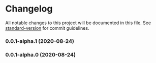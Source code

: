 # Changelog

All notable changes to this project will be documented in this file. See [standard-version](https://github.com/conventional-changelog/standard-version) for commit guidelines.

### 0.0.1-alpha.1 (2020-08-24)

### 0.0.1-alpha.0 (2020-08-24)
